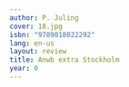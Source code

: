 ```yaml
---
author: P. Juling
cover: 18.jpg
isbn: "9789018022292"
lang: en-us
layout: review
title: Anwb extra Stockholm
year: 0
---
```

